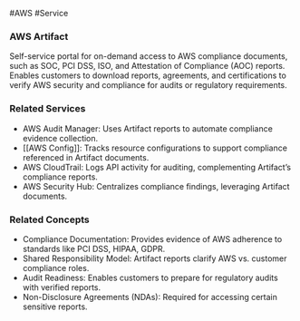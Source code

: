 #AWS #Service 
### AWS Artifact

Self-service portal for on-demand access to AWS compliance documents, such as SOC, PCI DSS, ISO, and Attestation of Compliance (AOC) reports. Enables customers to download reports, agreements, and certifications to verify AWS security and compliance for audits or regulatory requirements.

### Related Services

- AWS Audit Manager: Uses Artifact reports to automate compliance evidence collection.
- [[AWS Config]]: Tracks resource configurations to support compliance referenced in Artifact documents.
- AWS CloudTrail: Logs API activity for auditing, complementing Artifact’s compliance reports.
- AWS Security Hub: Centralizes compliance findings, leveraging Artifact documents.

### Related Concepts

- Compliance Documentation: Provides evidence of AWS adherence to standards like PCI DSS, HIPAA, GDPR.
- Shared Responsibility Model: Artifact reports clarify AWS vs. customer compliance roles.
- Audit Readiness: Enables customers to prepare for regulatory audits with verified reports.
- Non-Disclosure Agreements (NDAs): Required for accessing certain sensitive reports.